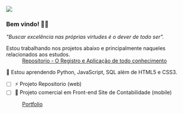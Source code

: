 <img  src="https://images.pexels.com/photos/1102913/pexels-photo-1102913.jpeg?auto=compress&cs=tinysrgb&dpr=2&h=650&w=940">
 
### Bem vindo! 👋🏽 <br>

_"Buscar excelência nas próprias virtudes é o dever de todo ser"._
 
  Estou trabalhando nos projetos abaixo e principalmente naqueles relacionados aos estudos. <br>
&nbsp;&nbsp;&nbsp;&nbsp;&nbsp;&nbsp;&nbsp;&nbsp;&nbsp;&nbsp; [Repositorio - O Registro e Aplicação de todo conhecimento](https://github.com/hailtonnoc/Caminho_da_Programacao)<br>

 
:seedling: Estou aprendendo Python, JavaScript, SQL além de HTML5 e CSS3.<br>

- [ ] ⚡ Projeto Repositorio (web)
- [ ] 🔭 Projeto comercial em Front-end Site de Contabilidade (mobile)

&nbsp;&nbsp;&nbsp;&nbsp;&nbsp;&nbsp;&nbsp;&nbsp;&nbsp;&nbsp; [Portfolio](https://portfolio-hailtonnoc.vercel.app/)
